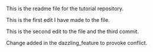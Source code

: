 This is the readme file for the tutorial repository.

This is the first edit I have made to the file.

This is the second edit to the file and the third commit.

Change added in the dazzling_feature to provoke conflict.
